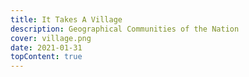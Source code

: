 ```yaml
---
title: It Takes A Village
description: Geographical Communities of the Nation
cover: village.png
date: 2021-01-31
topContent: true
---
```

